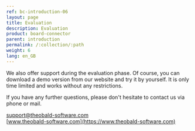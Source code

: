 ```yaml
---
ref: bc-introduction-06
layout: page
title: Evaluation
description: Evaluation
product: board-connector
parent: introduction
permalink: /:collection/:path
weight: 6
lang: en_GB
---
```


We also offer support during the evaluation phase. Of course, you can download a demo version from our website and try it by yourself. It is only time limited and works without any restrictions.

If you have any further questions, please don't hesitate to contact us via phone or mail.

[support@theobald-software.com](mailto:support@theobald-software.com)<br> 
[www.theobald-software.com](https://www.theobald-software.com)
